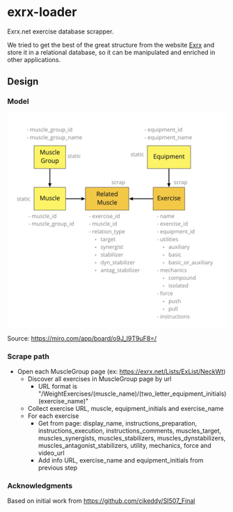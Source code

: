 # exrx-loader

Exrx.net exercise database scrapper.

We tried to get the best of the great structure from the website [Exrx](https://exrx.net) and store it in a relational database, so it can be manipulated and enriched in other applications.

## Design

### Model

<img src="model.png" width="700"/>

Source: https://miro.com/app/board/o9J_l9T9uF8=/

### Scrape path

* Open each MuscleGroup page (ex: https://exrx.net/Lists/ExList/NeckWt)
  * Discover all exercises in MuscleGroup page by url
    * URL format is "/WeightExercises/(muscle_name)/(two_letter_equipment_initials)(exercise_name)"
  * Collect exercise URL, muscle, equipment_initials and exercise_name
  * For each exercise
    * Get from page: display_name, instructions_preparation, instructions_execution, instructions_comments, muscles_target, muscles_synergists, muscles_stabilizers, muscles_dynstabilizers, muscles_antagonist_stabilizers, utility, mechanics, force and video_url
    * Add info URL, exercise_name and equipment_initials from previous step


### Acknowledgments

Based on initial work from https://github.com/cikeddy/SI507_Final


